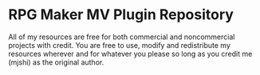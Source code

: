 # RPG Maker MV Plugin Repository
All of my resources are free for both commercial and noncommercial projects with credit.
You are free to use, modify and redistribute my resources wherever and for whatever you please so long as you credit me (mjshi) as the original author.
